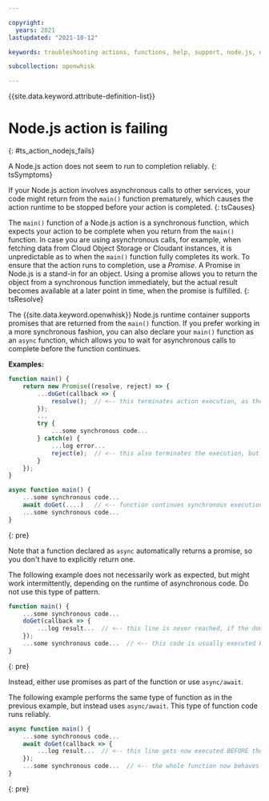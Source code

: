 ```yaml
---

copyright:
  years: 2021
lastupdated: "2021-10-12"

keywords: troubleshooting actions, functions, help, support, node.js, node, javascript

subcollection: openwhisk

---
```


{{site.data.keyword.attribute-definition-list}}

# Node.js action is failing
{: #ts_action_nodejs_fails}

A Node.js action does not seem to run to completion reliably.
{: tsSymptoms}

If your Node.js action involves asynchronous calls to other services, your code might return from the `main()` function prematurely, which causes the action runtime to be stopped before your action is completed.
{: tsCauses}

The `main()` function of a Node.js action is a synchronous function, which expects your action to be complete when you return from the `main()` function. In case you are using asynchronous calls, for example, when fetching data from Cloud Object Storage or Cloudant instances, it is unpredictable as to when the `main()` function fully completes its work. To ensure that the action runs to completion, use a *Promise*. A Promise in Node.js is a stand-in for an object. Using a promise allows you to return the object from a synchronous function immediately, but the actual result becomes available at a later point in time, when the promise is fulfilled.
{: tsResolve}

The {{site.data.keyword.openwhisk}} Node.js runtime container supports promises that are returned from the `main()` function. If you prefer working in a more synchronous fashion, you can also declare your `main()` function as an `async` function, which allows you to wait for asynchronous calls to complete before the function continues. 

**Examples:**

```javascript
function main() {
	return new Promise((resolve, reject) => {
		...doGet(callback => {
			resolve();  // <-- this terminates action execution, as the Promise got resolved
		});
		...
		try {
			...some synchronous code...
		} catch(e) {
			...log error...
			reject(e);  // <-- this also terminates the execution, but reports the failure back to the runtime
		}
	});
}

async function main() {
	...some synchronous code...
	await doGet(....)   // <-- function continues synchronous execution, once this async call returned
	...some synchronous code...
}
```
{: pre}

Note that a function declared as `async` automatically returns a promise, so you don't have to explicitly return one. 

The following example does not necessarily work as expected, but might work intermittently, depending on the runtime of asynchronous code.  Do not use this type of pattern.

```javascript
function main() {
	...some synchronous code...
	doGet(callback => {
		...log result...  // <-- this line is never reached, if the doGet is not complete before the action container gets stopped
	});
	...some synchronous code...  // <-- this code is usually executed BEFORE the doGet callback got processed. Make sure that this is what you expect to happen!
}
```
{: pre}

Instead, either use promises as part of the function or use `async/await`.

The following example performs the same type of function as in the previous example, but instead uses `async/await`. This type of function code runs reliably.

```javascript
async function main() {
	...some synchronous code...
	await doGet(callback => {
		...log result...  // <-- this line gets now executed BEFORE the below synchronous code block is reached
	});
	...some synchronous code...  // <-- the whole function now behaves as if it was only using synchronous code
}
```
{: pre}


